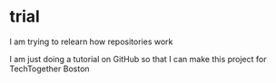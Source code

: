 # trial
I am trying to relearn how repositories work

I am just doing a tutorial on GitHub so that I can make this project for TechTogether Boston
